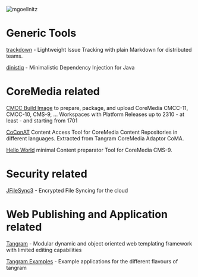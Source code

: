 ![mgoellnitz](https://avatars0.githubusercontent.com/u/432458?v=3&s=120)

# Generic Tools

[trackdown](http://mgoellnitz.github.io/trackdown/) - Lightweight Issue Tracking with plain Markdown for distributed teams.

[dinistiq](http://mgoellnitz.github.io/dinistiq/) - Minimalistic Dependency Injection for Java

# CoreMedia related

[CMCC Build Image](https://github.com/provocon/coremedia-build-docker) to prepare, package, and upload CoreMedia CMCC-11, CMCC-10, CMS-9, ... Workspaces with Platform Releases up to 2310 - at least - and starting from 1701

[CoConAT](http://mgoellnitz.github.io/coconat/) Content Access Tool for CoreMedia Content Repositories in different languages. Extracted from Tangram CoreMedia Adaptor CoMA.

[Hello World](https://github.com/provocon/hello-cms-9) minimal Content preparator Tool for CoreMedia CMS-9.

# Security related

[JFileSync3](http://mgoellnitz.github.io/JFileSync3) - Encrypted File Syncing for the cloud

# Web Publishing and Application related

[Tangram](https://github.com/mgoellnitz/tangram/) - Modular dynamic and object oriented 
web templating framework with limited editing capabilities

[Tangram Examples](https://github.com/mgoellnitz/tangram-examples/) - Example applications 
for the different flavours of tangram
